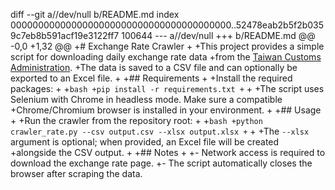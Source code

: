 diff --git a//dev/null b/README.md
index 0000000000000000000000000000000000000000..52478eab2b5f2b0359c7eb8b591acf19e3122ff7 100644
--- a//dev/null
+++ b/README.md
@@ -0,0 +1,32 @@
+# Exchange Rate Crawler
+
+This project provides a simple script for downloading daily exchange rate data
+from the [Taiwan Customs Administration](https://portal.sw.nat.gov.tw/APGQO/GC331#).
+The data is saved to a CSV file and can optionally be exported to an Excel file.
+
+## Requirements
+
+Install the required packages:
+
+```bash
+pip install -r requirements.txt
+```
+
+The script uses Selenium with Chrome in headless mode. Make sure a compatible
+Chrome/Chromium browser is installed in your environment.
+
+## Usage
+
+Run the crawler from the repository root:
+
+```bash
+python crawler_rate.py --csv output.csv --xlsx output.xlsx
+```
+
+The `--xlsx` argument is optional; when provided, an Excel file will be created
+alongside the CSV output.
+
+## Notes
+
+- Network access is required to download the exchange rate page.
+- The script automatically closes the browser after scraping the data.
